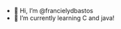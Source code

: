- 👋 Hi, I’m @francielydbastos
- 🌱 I’m currently learning C and java!

<!---
francielydbastos/francielydbastos is a ✨ special ✨ repository because its `README.md` (this file) appears on your GitHub profile.
You can click the Preview link to take a look at your changes.
--->
